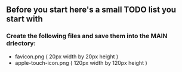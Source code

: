 ## Before you start here's a small TODO list you start with

### Create the following files and save them into the MAIN driectory:

- favicon.png  ( 20px width by 20px height )
- apple-touch-icon.png ( 120px width by 120px height )
